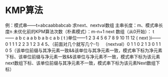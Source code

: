 


# KMP算法
例：模式串——t=abcaabbabcab
求next、nextval数组
主串长度：m、模式串长度n
未优化前的KPM算法次数（朴素模式）：m-n+1
next 数组（从0开始）：
t      ——     a b c a a b b a b c a b
     ( t )单位——1 2 3  4 5 6 7 8 9 10 11 12
( next )i—— 0 1 1 1 2 2 3 1 2 3 4 5、（前面对几个就写几个-1）
（nextval）0 1 1 0 2 1 3 0 1 1 0 5（该单位前缀与其净元素一致&&该单位与其净元素一致，模式串下标为净元素下标、该单位前缀与净元素一致&&该单位与净元素不一致，模式串下标为该元素next数组下标、该单位前缀与其净元素不一致，模式串下标为该元素Next数组下标）
  

<!--stackedit_data:
eyJoaXN0b3J5IjpbLTQyMDMxMjQ2NSwtMTEwOTI3MTk4MywtMj
A3OTIwOTgwNiwxNzIzMDAyODk3LDIwOTg2NjcyMTUsLTMzNTQ0
OTYxMCwtMTY4NzkyNjM3OF19
-->